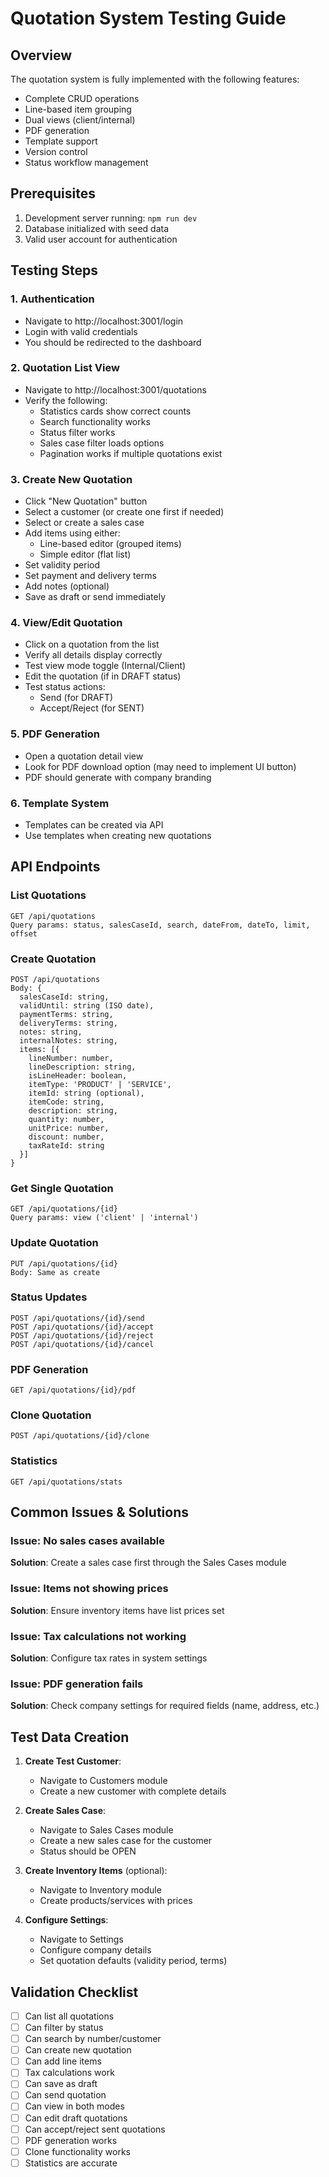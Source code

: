 # Quotation System Testing Guide

## Overview
The quotation system is fully implemented with the following features:
- Complete CRUD operations
- Line-based item grouping
- Dual views (client/internal)
- PDF generation
- Template support
- Version control
- Status workflow management

## Prerequisites
1. Development server running: `npm run dev`
2. Database initialized with seed data
3. Valid user account for authentication

## Testing Steps

### 1. Authentication
- Navigate to http://localhost:3001/login
- Login with valid credentials
- You should be redirected to the dashboard

### 2. Quotation List View
- Navigate to http://localhost:3001/quotations
- Verify the following:
  - Statistics cards show correct counts
  - Search functionality works
  - Status filter works
  - Sales case filter loads options
  - Pagination works if multiple quotations exist

### 3. Create New Quotation
- Click "New Quotation" button
- Select a customer (or create one first if needed)
- Select or create a sales case
- Add items using either:
  - Line-based editor (grouped items)
  - Simple editor (flat list)
- Set validity period
- Set payment and delivery terms
- Add notes (optional)
- Save as draft or send immediately

### 4. View/Edit Quotation
- Click on a quotation from the list
- Verify all details display correctly
- Test view mode toggle (Internal/Client)
- Edit the quotation (if in DRAFT status)
- Test status actions:
  - Send (for DRAFT)
  - Accept/Reject (for SENT)

### 5. PDF Generation
- Open a quotation detail view
- Look for PDF download option (may need to implement UI button)
- PDF should generate with company branding

### 6. Template System
- Templates can be created via API
- Use templates when creating new quotations

## API Endpoints

### List Quotations
```
GET /api/quotations
Query params: status, salesCaseId, search, dateFrom, dateTo, limit, offset
```

### Create Quotation
```
POST /api/quotations
Body: {
  salesCaseId: string,
  validUntil: string (ISO date),
  paymentTerms: string,
  deliveryTerms: string,
  notes: string,
  internalNotes: string,
  items: [{
    lineNumber: number,
    lineDescription: string,
    isLineHeader: boolean,
    itemType: 'PRODUCT' | 'SERVICE',
    itemId: string (optional),
    itemCode: string,
    description: string,
    quantity: number,
    unitPrice: number,
    discount: number,
    taxRateId: string
  }]
}
```

### Get Single Quotation
```
GET /api/quotations/{id}
Query params: view ('client' | 'internal')
```

### Update Quotation
```
PUT /api/quotations/{id}
Body: Same as create
```

### Status Updates
```
POST /api/quotations/{id}/send
POST /api/quotations/{id}/accept
POST /api/quotations/{id}/reject
POST /api/quotations/{id}/cancel
```

### PDF Generation
```
GET /api/quotations/{id}/pdf
```

### Clone Quotation
```
POST /api/quotations/{id}/clone
```

### Statistics
```
GET /api/quotations/stats
```

## Common Issues & Solutions

### Issue: No sales cases available
**Solution**: Create a sales case first through the Sales Cases module

### Issue: Items not showing prices
**Solution**: Ensure inventory items have list prices set

### Issue: Tax calculations not working
**Solution**: Configure tax rates in system settings

### Issue: PDF generation fails
**Solution**: Check company settings for required fields (name, address, etc.)

## Test Data Creation

1. **Create Test Customer**:
   - Navigate to Customers module
   - Create a new customer with complete details

2. **Create Sales Case**:
   - Navigate to Sales Cases module
   - Create a new sales case for the customer
   - Status should be OPEN

3. **Create Inventory Items** (optional):
   - Navigate to Inventory module
   - Create products/services with prices

4. **Configure Settings**:
   - Navigate to Settings
   - Configure company details
   - Set quotation defaults (validity period, terms)

## Validation Checklist

- [ ] Can list all quotations
- [ ] Can filter by status
- [ ] Can search by number/customer
- [ ] Can create new quotation
- [ ] Can add line items
- [ ] Tax calculations work
- [ ] Can save as draft
- [ ] Can send quotation
- [ ] Can view in both modes
- [ ] Can edit draft quotations
- [ ] Can accept/reject sent quotations
- [ ] PDF generation works
- [ ] Clone functionality works
- [ ] Statistics are accurate